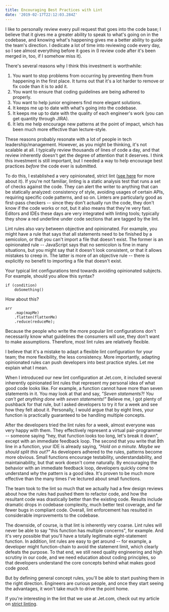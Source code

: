 ```yaml
---
title: Encouraging Best Practices with Lint
date: '2019-02-17T22:12:03.284Z'
---
```


I like to personally review every pull request that goes into the code base; I believe that it gives me a greater ability to speak to what's going on in the codebase, and knowing what's happening gives me a better ability to guide the team's direction. I dedicate a lot of time into reviewing code every day, so I see almost everything before it goes in (I review code after it's been merged in, too, if I somehow miss it).

There's several reasons why I think this investment is worthwhile:
1. You want to stop problems from occurring by preventing them from happening in the first place. It turns out that it's a lot harder to remove or fix code than it is to add it.
2. You want to ensure that coding guidelines are being adhered to properly.
3. You want to help junior engineers find more elegant solutions.
4. It keeps me up to date with what's going into the codebase.
5. It keeps me up to date with the quality of each engineer's work (you can get quantity through JIRA).
6. It lets me help encourage new patterns at the point of impact, which has been much more effective than lecture-style.

These reasons probably resonate with a lot of people in tech leadership/management. However, as you might be thinking, it's not scalable at all. I typically review thousands of lines of code a day, and that review inherently doesn't get the degree of attention that it deserves. I think this investment is still important, but I needed a way to help encourage best practices _before_ the code ever is submitted.

To do this, I established a very opinionated, strict lint ([see here](/strict-linting) for more about it). If you're not familiar, linting is a static analysis test that runs a set of checks against the code. They can alert the writer to anything that can be statically analyzed: consistency of style, avoiding usages of certain APIs, requiring specific code patterns, and so on. Linters are particularly good as first-pass checkers -- since they don't actually run the code, they don't know if the code works or not, but it also means that they're very fast. Editors and IDEs these days are very integrated with linting tools; typically they show a red underline under code sections that are tagged by the lint.

Lint rules also vary between objective and opinionated. For example, you might have a rule that says that all statements need to be finished by a semicolon, or that you can't import a file that doesn't exist. The former is an opinionated rule -- JavaScript says that no semicolon is fine in many situations, but you might say that it doesn't look consistent, or that it allows mistakes to creep in. The latter is more of an objective rule -- there is explicitly no benefit to importing a file that doesn't exist.

Your typical lint configurations tend towards avoiding opinionated subjects. For example, should you allow this syntax?
```
if (condition)
    doSomething()
```

How about this?
```
arr
    .map(mapMe)
    .flatten(flattenMe)
    .reduce(reduceMe);
```

Because the people who write the more popular lint configurations don't necessarily know what guidelines the consumers will use, they don't want to make assumptions. Therefore, most lint rules are relatively flexible.

I believe that it's a mistake to adapt a flexible lint configuration for your team; the more flexibility, the less consistency. More importantly, adapting opinionated rules can push developers into best practice styles. Let me explain what I mean.

When I introduced our new lint configuration at Jet.com, it included several inherently opinionated lint rules that represent my personal idea of what good code looks like. For example, a function cannot have more than seven statements in it. You may look at that and say, _"Seven statements?! You can't get anything done with seven statements!"_ Believe me, I got plenty of pushback for that rule, but I asked developers to try it for a week and see how they felt about it. Personally, I would argue that by eight lines, your function is practically guaranteed to be handling multiple concepts.

After the developers tried the lint rules for a week, almost everyone was very happy with them. They effectively represent a virtual pair-programmer -- someone saying "hey, that function looks too long, let's break it down", except with an immediate feedback loop. The second that you write that 8th line in a function, your IDE is already saying, _"Hold on a minute. Maybe we should split this out?"_ As developers adhered to the rules, patterns become more obvious. Small functions encourage testability, understandability, and maintainability, but that work doesn't come naturally. By encouraging the behavior with an immediate feedback loop, developers quickly come to understand _why_ the pattern is a good idea. It's proven to be much more effective than the many times I've lectured about small functions.

The team took to the lint so much that we actually had a few design reviews about how the rules had pushed them to refactor code, and how the resultant code was drastically better than the existing code. Results include dramatic drops in codebase complexity, much better test coverage, and far fewer bugs in compliant code. Overall, lint enforcement has resulted in considerable improvements to the codebase.

The downside, of course, is that lint is inherently very coarse. Lint rules will never be able to say "this function has multiple concerns", for example. And it's very possible that you'll have a totally legitimate eight-statement function. In addition, lint rules are easy to get around -- for example, a developer might function-chain to avoid the statement limit, which clearly defeats the purpose. To that end, we still need quality engineering and high scrutiny in our code, and we need education about coding principles, so that developers understand the core concepts behind what makes good code _good_.

But by defining general concept rules, you'll be able to start pushing them in the right direction. Engineers are curious people, and once they start seeing the advantages, it won't take much to drive the point home.

If you're interesting in the lint that we use at Jet.com, check out my article on [strict linting](/strict-linting).